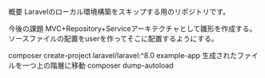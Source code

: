 概要
Laravelのローカル環境構築をスキップする用のリポジトリです。

今後の課題
MVC+Repository+Serviceアーキテクチャとして雛形を作成する。 ソースファイルの配置をuserを作ってそこに配置するようにする。

composer create-project laravel/laravel:^8.0 example-app 生成されたファイルを一つ上の階層に移動 composer dump-autoload